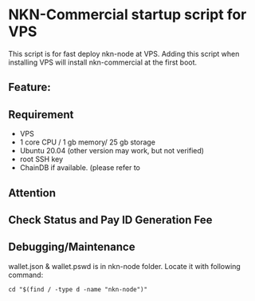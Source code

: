 # NKN-Commercial startup script for VPS

This script is for fast deploy nkn-node at VPS. 
Adding this script when installing VPS will install nkn-commercial at the first boot.

## Feature:

## Requirement
- VPS
- 1 core CPU / 1 gb memory/ 25 gb storage
- Ubuntu 20.04 (other version may work, but not verified)
- root SSH key
- ChainDB if available. (please refer to 

## Attention



## Check Status and Pay ID Generation Fee


## Debugging/Maintenance

wallet.json & wallet.pswd is in nkn-node folder. 
Locate it with following command:

  `cd "$(find / -type d -name "nkn-node")"`
  
